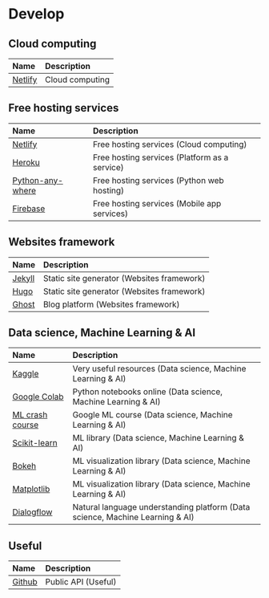 # Develop
## Cloud computing
| Name | Description |
|:-----|:-----|
| [Netlify](https://www.netlify.com/) | Cloud computing |

## Free hosting services
| Name | Description |
|:-----|:-----|
| [Netlify](https://www.netlify.com/) | Free hosting services (Cloud computing) |
| [Heroku](https://www.heroku.com/) | Free hosting services (Platform as a service) |
| [Python-any-where](https://www.pythonanywhere.com/) | Free hosting services (Python web hosting) |
| [Firebase](https://firebase.google.com/) | Free hosting services (Mobile app services) |

## Websites framework
| Name | Description |
|:-----|:-----|
| [Jekyll](https://jekyllrb.com/) | Static site generator (Websites framework) |
| [Hugo](https://gohugo.io/) | Static site generator (Websites framework) |
| [Ghost](https://ghost.org/) | Blog platform (Websites framework) |

## Data science, Machine Learning & AI
| Name | Description |
|:-----|:-----|
| [Kaggle](https://www.kaggle.com/) | Very useful resources (Data science, Machine Learning & AI) |
| [Google Colab](https://colab.research.google.com/notebooks/intro.ipynb) | Python notebooks online (Data science, Machine Learning & AI) |
| [ML crash course](https://developers.google.com/machine-learning/crash-course) | Google ML course (Data science, Machine Learning & AI) |
| [Scikit-learn](https://scikit-learn.org/) | ML library (Data science, Machine Learning & AI) |
| [Bokeh](https://docs.bokeh.org/en/latest/index.html) | ML visualization library (Data science, Machine Learning & AI) |
| [Matplotlib](https://matplotlib.org/) | ML visualization library (Data science, Machine Learning & AI) |
| [Dialogflow](https://dialogflow.cloud.google.com/) | Natural language understanding platform (Data science, Machine Learning & AI) |

## Useful
| Name | Description |
|:-----|:-----|
| [Github](https://github.com/public-apis/public-apis) | Public API (Useful) |

